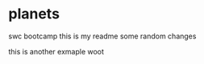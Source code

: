 planets
=======

swc bootcamp
this is my readme 
some random changes 

this is another exmaple woot
